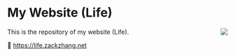 # My Website (Life)

<img src="blog/static/blog/img/favicon.ico" align="right"/>

This is the repository of my website (Life).

🔗 https://life.zackzhang.net